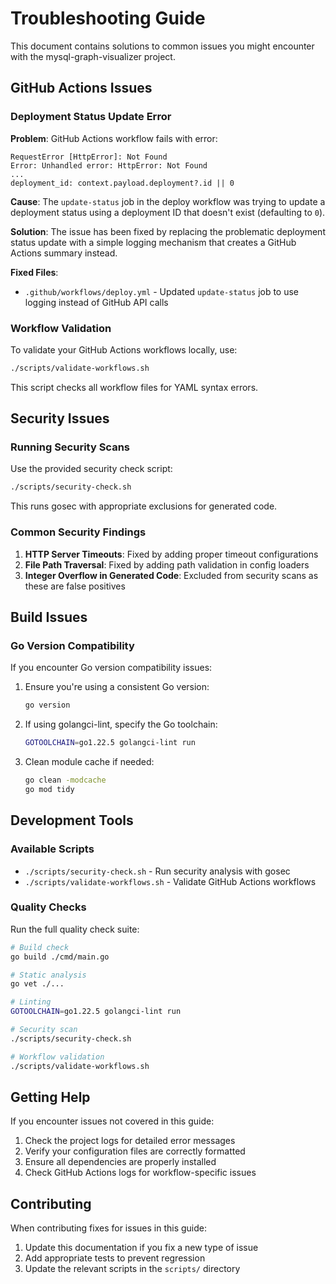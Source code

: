 # Troubleshooting Guide

This document contains solutions to common issues you might encounter with the mysql-graph-visualizer project.

## GitHub Actions Issues

### Deployment Status Update Error

**Problem**: GitHub Actions workflow fails with error:
```
RequestError [HttpError]: Not Found
Error: Unhandled error: HttpError: Not Found
...
deployment_id: context.payload.deployment?.id || 0
```

**Cause**: The `update-status` job in the deploy workflow was trying to update a deployment status using a deployment ID that doesn't exist (defaulting to `0`).

**Solution**: The issue has been fixed by replacing the problematic deployment status update with a simple logging mechanism that creates a GitHub Actions summary instead.

**Fixed Files**:
- `.github/workflows/deploy.yml` - Updated `update-status` job to use logging instead of GitHub API calls

### Workflow Validation

To validate your GitHub Actions workflows locally, use:
```bash
./scripts/validate-workflows.sh
```

This script checks all workflow files for YAML syntax errors.

## Security Issues

### Running Security Scans

Use the provided security check script:
```bash
./scripts/security-check.sh
```

This runs gosec with appropriate exclusions for generated code.

### Common Security Findings

1. **HTTP Server Timeouts**: Fixed by adding proper timeout configurations
2. **File Path Traversal**: Fixed by adding path validation in config loaders
3. **Integer Overflow in Generated Code**: Excluded from security scans as these are false positives

## Build Issues

### Go Version Compatibility

If you encounter Go version compatibility issues:

1. Ensure you're using a consistent Go version:
   ```bash
   go version
   ```

2. If using golangci-lint, specify the Go toolchain:
   ```bash
   GOTOOLCHAIN=go1.22.5 golangci-lint run
   ```

3. Clean module cache if needed:
   ```bash
   go clean -modcache
   go mod tidy
   ```

## Development Tools

### Available Scripts

- `./scripts/security-check.sh` - Run security analysis with gosec
- `./scripts/validate-workflows.sh` - Validate GitHub Actions workflows

### Quality Checks

Run the full quality check suite:
```bash
# Build check
go build ./cmd/main.go

# Static analysis
go vet ./...

# Linting
GOTOOLCHAIN=go1.22.5 golangci-lint run

# Security scan
./scripts/security-check.sh

# Workflow validation
./scripts/validate-workflows.sh
```

## Getting Help

If you encounter issues not covered in this guide:

1. Check the project logs for detailed error messages
2. Verify your configuration files are correctly formatted
3. Ensure all dependencies are properly installed
4. Check GitHub Actions logs for workflow-specific issues

## Contributing

When contributing fixes for issues in this guide:

1. Update this documentation if you fix a new type of issue
2. Add appropriate tests to prevent regression
3. Update the relevant scripts in the `scripts/` directory
